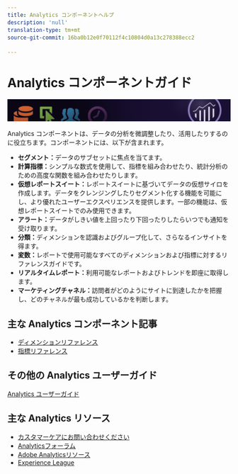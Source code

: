 ```yaml
---
title: Analytics コンポーネントヘルプ
description: 'null'
translation-type: tm+mt
source-git-commit: 16ba0b12e0f70112f4c10804d0a13c278388ecc2

---
```



# Analytics コンポーネントガイド

![バナー](../../assets/doc_banner_components.png)

Analytics コンポーネントは、データの分析を微調整したり、活用したりするのに役立ちます。コンポーネントには、以下が含まれます。

* **セグメント：**&#x200B;データのサブセットに焦点を当てます。
* **計算指標：**&#x200B;シンプルな数式を使用して、指標を組み合わせたり、統計分析のための高度な関数を組み合わせたりします。
* **仮想レポートスイート：**&#x200B;レポートスイートに基づいてデータの仮想サイロを作成します。データをクレンジングしたりセグメント化する機能を可能にし、より優れたユーザーエクスペリエンスを提供します。一部の機能は、仮想レポートスイートでのみ使用できます。
* **アラート：**&#x200B;データがしきい値を上回ったり下回ったりしたらいつでも通知を受け取ります。
* **分類：**&#x200B;ディメンションを認識およびグループ化して、さらなるインサイトを得ます。
* **変数：**&#x200B;レポートで使用可能なすべてのディメンションおよび指標に対するリファレンスガイドです。
* **リアルタイムレポート：**&#x200B;利用可能なレポートおよびトレンドを即座に取得します。
* **マーケティングチャネル：**&#x200B;訪問者がどのようにサイトに到達したかを把握し、どのチャネルが最も成功しているかを判断します。

## 主な Analytics コンポーネント記事

* [ディメンションリファレンス](c-variables/dimensionslist/reports-descriptions.md)
* [指標リファレンス](c-variables/c-metrics/metricslist.md)

## その他の Analytics ユーザーガイド

[Analytics ユーザーガイド](/help/landing/home.md)

## 主な Analytics リソース

* [カスタマーケアにお問い合わせください](https://helpx.adobe.com/contact/enterprise-support.ec.html)
* [Analyticsフォーラム](https://forums.adobe.com/community/experience-cloud/analytics-cloud/analytics)
* [Adobe Analyticsリソース](https://forums.adobe.com/message/10660755)
* [Experience League](https://landing.adobe.com/experience-league/)
